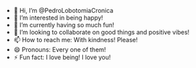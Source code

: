 - 👋 Hi, I’m @PedroLobotomiaCronica
- 👀 I’m interested in being happy!
- 🌱 I’m currently having so much fun!
- 💞️ I’m looking to collaborate on good things and positive vibes!
- 📫 How to reach me: With kindness! Please!
- 😄 Pronouns: Every one of them!
- ⚡ Fun fact: I love being! I love you!

<!---
PedroLobotomiaCronica/PedroLobotomiaCronica is a ✨ special ✨ repository because its `README.md` (this file) appears on your GitHub profile.
You can click the Preview link to take a look at your changes.
--->
